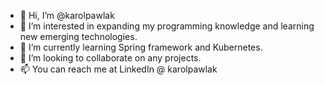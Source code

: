 - 👋 Hi, I’m @karolpawlak
- 👀 I’m interested in expanding my programming knowledge and learning new emerging technologies.
- 🌱 I’m currently learning Spring framework and Kubernetes.
- 💞️ I’m looking to collaborate on any projects.
- 📫 You can reach me at LinkedIn @ karolpawlak
<!---
karolpawlak/karolpawlak is a ✨ special ✨ repository because its `README.md` (this file) appears on your GitHub profile.
You can click the Preview link to take a look at your changes.
--->
